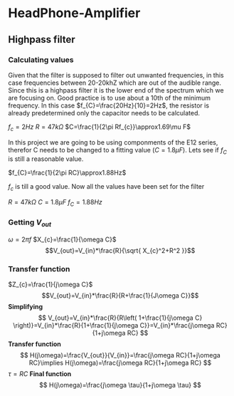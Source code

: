 # HeadPhone-Amplifier


## Highpass filter

### Calculating values

Given that the filter is supposed to filter out unwanted frequencies, in this case frequencies between 20-20khZ which are out of the audible range. Since this is a highpass filter it is the lower end of the spectrum which we are focusing on. Good practice is to use about a 10th of the minimum frequency. In this case $f_{C}=\frac{20Hz}{10}=2Hz$, the resistor is already predetermined only the capacitor needs to be calculated.

$f_{c}=2Hz$
$R=47k\Omega$
$C=\frac{1}{2\pi Rf_{c}}\approx1.69\mu F$

In this project we are going to be using componments of the E12 series, therefor C needs to be changed to a fitting value $(C=1.8\mu F)$. Lets see if $f_{C}$ is still a reasonable value.

$f_{C}=\frac{1}{2\pi RC}\approx1.88Hz$

$f_{c}$ is till a good value. Now all the values have been set for the filter

$R=47k\Omega$
$C=1.8\mu F$
$f_{C}=1.88Hz$

### Getting $V_{out}$

$\omega =2\pi f$
$X_{c}=\frac{1}{\omega C}$
<br>
$$V_{out}=V_{in}*\frac{R}{\sqrt{ X_{c}^2+R^2 }}$$

### Transfer function

$Z_{c}=\frac{1}{j\omega C}$
<br>
$$V_{out}=V_{in}*\frac{R}{R+\frac{1}{J\omega C}}$$
**Simplifying**
$$
V_{out}=V_{in}*\frac{R}{R\left( 1+\frac{1}{j\omega C} \right)}=V_{in}*\frac{R}{1+\frac{1}{j\omega C}}=V_{in}*\frac{j\omega RC}{1+j\omega RC}
$$
**Transfer function**
$$
H(j\omega)=\frac{V_{out}}{V_{in}}=\frac{j\omega RC}{1+j\omega RC}\implies H(j\omega)=\frac{j\omega RC}{1+j\omega RC}
$$
$\tau=RC$
**Final function**
$$
H(j\omega)=\frac{j\omega \tau}{1+j\omega \tau}
$$
